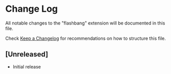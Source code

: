 # Change Log

All notable changes to the "flashbang" extension will be documented in this file.

Check [Keep a Changelog](http://keepachangelog.com/) for recommendations on how to structure this file.

## [Unreleased]

- Initial release
